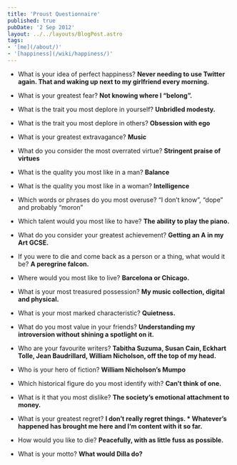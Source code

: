 ```yaml
---
title: 'Proust Questionnaire'
published: true
pubDate: '2 Sep 2012'
layout: ../../layouts/BlogPost.astro
tags:
- '[me](/about/)'
- '[happiness](/wiki/happiness/)'
---
```


* What is your idea of perfect happiness?
**Never needing to use Twitter again. That and waking up next to my girlfriend every morning.**

* What is your greatest fear?
**Not knowing where I “belong”.**

* What is the trait you most deplore in yourself?
**Unbridled modesty.**

* What is the trait you most deplore in others?
**Obsession with ego**

* What is your greatest extravagance?
**Music**

* What do you consider the most overrated virtue?
**Stringent praise of virtues**

* What is the quality you most like in a man?
**Balance**

* What is the quality you most like in a woman?
**Intelligence**

* Which words or phrases do you most overuse?
“I don’t know”, “dope” and probably “moron”

* Which talent would you most like to have?
**The ability to play the piano.**

* What do you consider your greatest achievement?
**Getting an A in my Art GCSE.**

* If you were to die and come back as a person or a thing, what would it be?
**A peregrine falcon.**

* Where would you most like to live?
**Barcelona or Chicago.**

* What is your most treasured possession?
**My music collection, digital and physical.**

* What is your most marked characteristic?
**Quietness.**

* What do you most value in your friends?
**Understanding my introversion without shining a spotlight on it.**

* Who are your favourite writers?
**Tabitha Suzuma, Susan Cain, Eckhart Tolle, Jean Baudrillard, William Nicholson, off the top of my head.**

* Who is your hero of fiction?
**William Nicholson’s Mumpo**

* Which historical figure do you most identify with?
**Can’t think of one.**

* What is it that you most dislike?
**The society’s emotional attachment to money.**

* What is your greatest regret?
**I don’t really regret things. * Whatever’s happened has brought me here and I’m content with it so far.**

* How would you like to die?
**Peacefully, with as little fuss as possible.**

* What is your motto?
**What would Dilla do?**